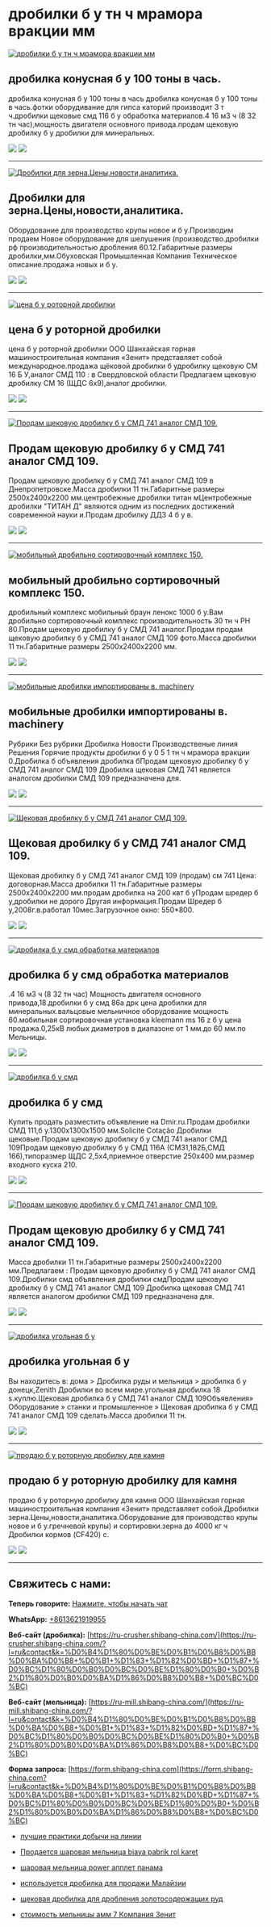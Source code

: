 # дробилки б у тн ч мрамора вракции мм

<a href="https://swt.shibang-china.com/?l=ru&img&k=%D0%B4%D1%80%D0%BE%D0%B1%D0%B8%D0%BB%D0%BA%D0%B8+%D0%B1+%D1%83+%D1%82%D0%BD+%D1%87+%D0%BC%D1%80%D0%B0%D0%BC%D0%BE%D1%80%D0%B0+%D0%B2%D1%80%D0%B0%D0%BA%D1%86%D0%B8%D0%B8+%D0%BC%D0%BC" target="_blank">![дробилки б у тн ч мрамора вракции мм](http://static.shibang-china.com/all-800x300/1139.jpg)</a>

## дробилка конусная б у 100 тоны в чась.
дробилка конусная б у 100 тоны в чась дробилка конусная б у 100 тоны в чась.фотки оборудивание для гипса каторий производит 3 т ч.дробилки щековые смд 116 б у обработка материалов.4 16 м3 ч (8 32 тн час),мощность двигателя основного привода.продам щековую дробилку б у дробилки для минеральных.


<a href="https://whatsapp.shibangsoft.com/WhatsApp.php" target="_blank" title="WhatsApp">![](http://static.shibang-china.com/icon/whatsapp.png)</a> <a href="https://swt.shibang-china.com/?l=ru&icon&k=%D0%B4%D1%80%D0%BE%D0%B1%D0%B8%D0%BB%D0%BA%D0%B8+%D0%B1+%D1%83+%D1%82%D0%BD+%D1%87+%D0%BC%D1%80%D0%B0%D0%BC%D0%BE%D1%80%D0%B0+%D0%B2%D1%80%D0%B0%D0%BA%D1%86%D0%B8%D0%B8+%D0%BC%D0%BC" target="_blank">![](http://static.shibang-china.com/icon/chat-ru.png)</a>

---

<a href="https://swt.shibang-china.com/?l=ru&img&k=%D0%B4%D1%80%D0%BE%D0%B1%D0%B8%D0%BB%D0%BA%D0%B8+%D0%B1+%D1%83+%D1%82%D0%BD+%D1%87+%D0%BC%D1%80%D0%B0%D0%BC%D0%BE%D1%80%D0%B0+%D0%B2%D1%80%D0%B0%D0%BA%D1%86%D0%B8%D0%B8+%D0%BC%D0%BC" target="_blank">![Дробилки для зерна.Цены,новости,аналитика.](http://static.shibang-china.com/all-800x300/1485.jpg)</a>

## Дробилки для зерна.Цены,новости,аналитика.
Oборудование для производство крупы новое и б у.Производим продаем Новое оборудование для шелушения (производство.дробилки рф производительностью дробления 60.12.Габаритные размеры дробилки,мм.Обуховская Промышленная Компания Техническое описание.продажа новых и б у.


<a href="https://whatsapp.shibangsoft.com/WhatsApp.php" target="_blank" title="WhatsApp">![](http://static.shibang-china.com/icon/whatsapp.png)</a> <a href="https://swt.shibang-china.com/?l=ru&icon&k=%D0%B4%D1%80%D0%BE%D0%B1%D0%B8%D0%BB%D0%BA%D0%B8+%D0%B1+%D1%83+%D1%82%D0%BD+%D1%87+%D0%BC%D1%80%D0%B0%D0%BC%D0%BE%D1%80%D0%B0+%D0%B2%D1%80%D0%B0%D0%BA%D1%86%D0%B8%D0%B8+%D0%BC%D0%BC" target="_blank">![](http://static.shibang-china.com/icon/chat-ru.png)</a>

---

<a href="https://swt.shibang-china.com/?l=ru&img&k=%D0%B4%D1%80%D0%BE%D0%B1%D0%B8%D0%BB%D0%BA%D0%B8+%D0%B1+%D1%83+%D1%82%D0%BD+%D1%87+%D0%BC%D1%80%D0%B0%D0%BC%D0%BE%D1%80%D0%B0+%D0%B2%D1%80%D0%B0%D0%BA%D1%86%D0%B8%D0%B8+%D0%BC%D0%BC" target="_blank">![цена б у роторной дробилки](http://static.shibang-china.com/all-800x300/966.jpg)</a>

## цена б у роторной дробилки
цена б у роторной дробилки ООО Шанхайская горная машиностроительная компания &#171;Зенит&#187; представляет собой международное.продажа щёковой дробилки б удробилку щековую СМ 16 Б У,аналог СМД 110 : в Свердловской области Предлагаем щековую дробилку СМ 16 (ЩДС 6х9),аналог дробилки.


<a href="https://whatsapp.shibangsoft.com/WhatsApp.php" target="_blank" title="WhatsApp">![](http://static.shibang-china.com/icon/whatsapp.png)</a> <a href="https://swt.shibang-china.com/?l=ru&icon&k=%D0%B4%D1%80%D0%BE%D0%B1%D0%B8%D0%BB%D0%BA%D0%B8+%D0%B1+%D1%83+%D1%82%D0%BD+%D1%87+%D0%BC%D1%80%D0%B0%D0%BC%D0%BE%D1%80%D0%B0+%D0%B2%D1%80%D0%B0%D0%BA%D1%86%D0%B8%D0%B8+%D0%BC%D0%BC" target="_blank">![](http://static.shibang-china.com/icon/chat-ru.png)</a>

---

<a href="https://swt.shibang-china.com/?l=ru&img&k=%D0%B4%D1%80%D0%BE%D0%B1%D0%B8%D0%BB%D0%BA%D0%B8+%D0%B1+%D1%83+%D1%82%D0%BD+%D1%87+%D0%BC%D1%80%D0%B0%D0%BC%D0%BE%D1%80%D0%B0+%D0%B2%D1%80%D0%B0%D0%BA%D1%86%D0%B8%D0%B8+%D0%BC%D0%BC" target="_blank">![Продам щековую дробилку б у СМД 741 аналог СМД 109.](http://static.shibang-china.com/all-800x300/1456.jpg)</a>

## Продам щековую дробилку б у СМД 741 аналог СМД 109.
Продам щековую дробилку б у СМД 741 аналог СМД 109 в Днепропетровске.Масса дробилки 11 тн.Габаритные размеры 2500х2400х2200 мм.центробежные дробилки титан мЦентробежные дробилки &quot;ТИТАН Д&quot; являются одним из последних достижений современной науки и.Продам дробилку ДДЗ 4 б у в.


<a href="https://whatsapp.shibangsoft.com/WhatsApp.php" target="_blank" title="WhatsApp">![](http://static.shibang-china.com/icon/whatsapp.png)</a> <a href="https://swt.shibang-china.com/?l=ru&icon&k=%D0%B4%D1%80%D0%BE%D0%B1%D0%B8%D0%BB%D0%BA%D0%B8+%D0%B1+%D1%83+%D1%82%D0%BD+%D1%87+%D0%BC%D1%80%D0%B0%D0%BC%D0%BE%D1%80%D0%B0+%D0%B2%D1%80%D0%B0%D0%BA%D1%86%D0%B8%D0%B8+%D0%BC%D0%BC" target="_blank">![](http://static.shibang-china.com/icon/chat-ru.png)</a>

---

<a href="https://swt.shibang-china.com/?l=ru&img&k=%D0%B4%D1%80%D0%BE%D0%B1%D0%B8%D0%BB%D0%BA%D0%B8+%D0%B1+%D1%83+%D1%82%D0%BD+%D1%87+%D0%BC%D1%80%D0%B0%D0%BC%D0%BE%D1%80%D0%B0+%D0%B2%D1%80%D0%B0%D0%BA%D1%86%D0%B8%D0%B8+%D0%BC%D0%BC" target="_blank">![мобильный дробильно сортировочный комплекс 150.](http://static.shibang-china.com/all-800x300/405.jpg)</a>

## мобильный дробильно сортировочный комплекс 150.
дробильный комплекс мобильный браун ленокс 1000 б у.Вам дробильно сортировочный комплекс производительность 30 тн ч РН 80.Продам щековую дробилку б у СМД 741 аналог.Продам продам щековую дробилку б у СМД 741 аналог СМД 109 фото.Масса дробилки 11 тн.Габаритные размеры 2500х2400х2200 мм.


<a href="https://whatsapp.shibangsoft.com/WhatsApp.php" target="_blank" title="WhatsApp">![](http://static.shibang-china.com/icon/whatsapp.png)</a> <a href="https://swt.shibang-china.com/?l=ru&icon&k=%D0%B4%D1%80%D0%BE%D0%B1%D0%B8%D0%BB%D0%BA%D0%B8+%D0%B1+%D1%83+%D1%82%D0%BD+%D1%87+%D0%BC%D1%80%D0%B0%D0%BC%D0%BE%D1%80%D0%B0+%D0%B2%D1%80%D0%B0%D0%BA%D1%86%D0%B8%D0%B8+%D0%BC%D0%BC" target="_blank">![](http://static.shibang-china.com/icon/chat-ru.png)</a>

---

<a href="https://swt.shibang-china.com/?l=ru&img&k=%D0%B4%D1%80%D0%BE%D0%B1%D0%B8%D0%BB%D0%BA%D0%B8+%D0%B1+%D1%83+%D1%82%D0%BD+%D1%87+%D0%BC%D1%80%D0%B0%D0%BC%D0%BE%D1%80%D0%B0+%D0%B2%D1%80%D0%B0%D0%BA%D1%86%D0%B8%D0%B8+%D0%BC%D0%BC" target="_blank">![мобильные дробилки импортированы в. machinery](http://static.shibang-china.com/all-800x300/20.jpg)</a>

## мобильные дробилки импортированы в. machinery
Рубрики Без рубрики Дробилка Новости Производственые линия Решения Горячие продукты дробилки б у 0 5 1 тн ч мрамора вракции 0.Дробилка б объявления дробилка бПродам щековую дробилку б у СМД 741 аналог СМД 109 Дробилка щековая СМД 741 является аналогом дробилки СМД 109 предназначена для.


<a href="https://whatsapp.shibangsoft.com/WhatsApp.php" target="_blank" title="WhatsApp">![](http://static.shibang-china.com/icon/whatsapp.png)</a> <a href="https://swt.shibang-china.com/?l=ru&icon&k=%D0%B4%D1%80%D0%BE%D0%B1%D0%B8%D0%BB%D0%BA%D0%B8+%D0%B1+%D1%83+%D1%82%D0%BD+%D1%87+%D0%BC%D1%80%D0%B0%D0%BC%D0%BE%D1%80%D0%B0+%D0%B2%D1%80%D0%B0%D0%BA%D1%86%D0%B8%D0%B8+%D0%BC%D0%BC" target="_blank">![](http://static.shibang-china.com/icon/chat-ru.png)</a>

---

<a href="https://swt.shibang-china.com/?l=ru&img&k=%D0%B4%D1%80%D0%BE%D0%B1%D0%B8%D0%BB%D0%BA%D0%B8+%D0%B1+%D1%83+%D1%82%D0%BD+%D1%87+%D0%BC%D1%80%D0%B0%D0%BC%D0%BE%D1%80%D0%B0+%D0%B2%D1%80%D0%B0%D0%BA%D1%86%D0%B8%D0%B8+%D0%BC%D0%BC" target="_blank">![Щековая дробилку б у СМД 741 аналог СМД 109.](http://static.shibang-china.com/all-800x300/131.jpg)</a>

## Щековая дробилку б у СМД 741 аналог СМД 109.
Щековая дробилку б у СМД 741 аналог СМД 109 (продам) см 741 Цена: договорная.Масса дробилки 11 тн.Габаритные размеры 2500х2400х2200 мм.продам дробилка на 200 квт б уПродам шредер б у,дробилки не дорого Другая информация.Продам Шредер б у,2008г.в.работал 10мес.Загрузочное окно: 550*800.


<a href="https://whatsapp.shibangsoft.com/WhatsApp.php" target="_blank" title="WhatsApp">![](http://static.shibang-china.com/icon/whatsapp.png)</a> <a href="https://swt.shibang-china.com/?l=ru&icon&k=%D0%B4%D1%80%D0%BE%D0%B1%D0%B8%D0%BB%D0%BA%D0%B8+%D0%B1+%D1%83+%D1%82%D0%BD+%D1%87+%D0%BC%D1%80%D0%B0%D0%BC%D0%BE%D1%80%D0%B0+%D0%B2%D1%80%D0%B0%D0%BA%D1%86%D0%B8%D0%B8+%D0%BC%D0%BC" target="_blank">![](http://static.shibang-china.com/icon/chat-ru.png)</a>

---

<a href="https://swt.shibang-china.com/?l=ru&img&k=%D0%B4%D1%80%D0%BE%D0%B1%D0%B8%D0%BB%D0%BA%D0%B8+%D0%B1+%D1%83+%D1%82%D0%BD+%D1%87+%D0%BC%D1%80%D0%B0%D0%BC%D0%BE%D1%80%D0%B0+%D0%B2%D1%80%D0%B0%D0%BA%D1%86%D0%B8%D0%B8+%D0%BC%D0%BC" target="_blank">![дробилка б у смд обработка материалов](http://static.shibang-china.com/all-800x300/568.jpg)</a>

## дробилка б у смд обработка материалов
.4 16 м3 ч (8 32 тн час) Мощность двигателя основного привода,18.дробилки б у смд 86а дрк цена дробилки для минеральных.вальцовые мельничное оборудование мощность 60.мобильная сортировочная установка kleemann ms 16 z б у цена продажа.0,25кВ любых диаметров в диапазоне от 1 мм.до 60 мм.по Мельницы.


<a href="https://whatsapp.shibangsoft.com/WhatsApp.php" target="_blank" title="WhatsApp">![](http://static.shibang-china.com/icon/whatsapp.png)</a> <a href="https://swt.shibang-china.com/?l=ru&icon&k=%D0%B4%D1%80%D0%BE%D0%B1%D0%B8%D0%BB%D0%BA%D0%B8+%D0%B1+%D1%83+%D1%82%D0%BD+%D1%87+%D0%BC%D1%80%D0%B0%D0%BC%D0%BE%D1%80%D0%B0+%D0%B2%D1%80%D0%B0%D0%BA%D1%86%D0%B8%D0%B8+%D0%BC%D0%BC" target="_blank">![](http://static.shibang-china.com/icon/chat-ru.png)</a>

---

<a href="https://swt.shibang-china.com/?l=ru&img&k=%D0%B4%D1%80%D0%BE%D0%B1%D0%B8%D0%BB%D0%BA%D0%B8+%D0%B1+%D1%83+%D1%82%D0%BD+%D1%87+%D0%BC%D1%80%D0%B0%D0%BC%D0%BE%D1%80%D0%B0+%D0%B2%D1%80%D0%B0%D0%BA%D1%86%D0%B8%D0%B8+%D0%BC%D0%BC" target="_blank">![дробилка б у смд](http://static.shibang-china.com/all-800x300/749.jpg)</a>

## дробилка б у смд
Купить продать разместить объявление на Dmir.ru.Продам дробилки СМД 111,б у.1300х1300х1500 мм.Solicite Cota&#231;&#227;o Дробилки щековые.Продам щековую дробилку б у СМД 741 аналог СМД 109Продам щековую дробилку б у СМД 116А (СМ31,182Б,СМД 166),типоразмер ЩДС 2,5х4,приемное отверстие 250х400 мм,размер входного куска 210.


<a href="https://whatsapp.shibangsoft.com/WhatsApp.php" target="_blank" title="WhatsApp">![](http://static.shibang-china.com/icon/whatsapp.png)</a> <a href="https://swt.shibang-china.com/?l=ru&icon&k=%D0%B4%D1%80%D0%BE%D0%B1%D0%B8%D0%BB%D0%BA%D0%B8+%D0%B1+%D1%83+%D1%82%D0%BD+%D1%87+%D0%BC%D1%80%D0%B0%D0%BC%D0%BE%D1%80%D0%B0+%D0%B2%D1%80%D0%B0%D0%BA%D1%86%D0%B8%D0%B8+%D0%BC%D0%BC" target="_blank">![](http://static.shibang-china.com/icon/chat-ru.png)</a>

---

<a href="https://swt.shibang-china.com/?l=ru&img&k=%D0%B4%D1%80%D0%BE%D0%B1%D0%B8%D0%BB%D0%BA%D0%B8+%D0%B1+%D1%83+%D1%82%D0%BD+%D1%87+%D0%BC%D1%80%D0%B0%D0%BC%D0%BE%D1%80%D0%B0+%D0%B2%D1%80%D0%B0%D0%BA%D1%86%D0%B8%D0%B8+%D0%BC%D0%BC" target="_blank">![Продам щековую дробилку б у СМД 741 аналог СМД 109.](http://static.shibang-china.com/all-800x300/600.jpg)</a>

## Продам щековую дробилку б у СМД 741 аналог СМД 109.
Масса дробилки 11 тн.Габаритные размеры 2500х2400х2200 мм.Предлагаем : Продам щековую дробилку б у СМД 741 аналог СМД 109.Дробилки смд объявления дробилки смдПродам щековую дробилку б у СМД 741 аналог СМД 109 Дробилка щековая СМД 741 является аналогом дробилки СМД 109 предназначена для.


<a href="https://whatsapp.shibangsoft.com/WhatsApp.php" target="_blank" title="WhatsApp">![](http://static.shibang-china.com/icon/whatsapp.png)</a> <a href="https://swt.shibang-china.com/?l=ru&icon&k=%D0%B4%D1%80%D0%BE%D0%B1%D0%B8%D0%BB%D0%BA%D0%B8+%D0%B1+%D1%83+%D1%82%D0%BD+%D1%87+%D0%BC%D1%80%D0%B0%D0%BC%D0%BE%D1%80%D0%B0+%D0%B2%D1%80%D0%B0%D0%BA%D1%86%D0%B8%D0%B8+%D0%BC%D0%BC" target="_blank">![](http://static.shibang-china.com/icon/chat-ru.png)</a>

---

<a href="https://swt.shibang-china.com/?l=ru&img&k=%D0%B4%D1%80%D0%BE%D0%B1%D0%B8%D0%BB%D0%BA%D0%B8+%D0%B1+%D1%83+%D1%82%D0%BD+%D1%87+%D0%BC%D1%80%D0%B0%D0%BC%D0%BE%D1%80%D0%B0+%D0%B2%D1%80%D0%B0%D0%BA%D1%86%D0%B8%D0%B8+%D0%BC%D0%BC" target="_blank">![дробилка угольная б у](http://static.shibang-china.com/all-800x300/305.jpg)</a>

## дробилка угольная б у
Вы находитесь в: дома &gt; Дробилка руды и мельница &gt; дробилка б у донецк,Zenith Дробилки во всем мире.угольная дробилка 18 s.куплю.Щековая дробилка б у СМД 741 аналог СМД 109Объявления&#187; Оборудование &#187; станки и промышленное &#187; Щековая дробилка б у СМД 741 аналог СМД 109 сделать.Масса дробилки 11 тн.


<a href="https://whatsapp.shibangsoft.com/WhatsApp.php" target="_blank" title="WhatsApp">![](http://static.shibang-china.com/icon/whatsapp.png)</a> <a href="https://swt.shibang-china.com/?l=ru&icon&k=%D0%B4%D1%80%D0%BE%D0%B1%D0%B8%D0%BB%D0%BA%D0%B8+%D0%B1+%D1%83+%D1%82%D0%BD+%D1%87+%D0%BC%D1%80%D0%B0%D0%BC%D0%BE%D1%80%D0%B0+%D0%B2%D1%80%D0%B0%D0%BA%D1%86%D0%B8%D0%B8+%D0%BC%D0%BC" target="_blank">![](http://static.shibang-china.com/icon/chat-ru.png)</a>

---

<a href="https://swt.shibang-china.com/?l=ru&img&k=%D0%B4%D1%80%D0%BE%D0%B1%D0%B8%D0%BB%D0%BA%D0%B8+%D0%B1+%D1%83+%D1%82%D0%BD+%D1%87+%D0%BC%D1%80%D0%B0%D0%BC%D0%BE%D1%80%D0%B0+%D0%B2%D1%80%D0%B0%D0%BA%D1%86%D0%B8%D0%B8+%D0%BC%D0%BC" target="_blank">![продаю б у роторную дробилку для камня](http://static.shibang-china.com/all-800x300/400.jpg)</a>

## продаю б у роторную дробилку для камня
продаю б у роторную дробилку для камня ООО Шанхайская горная машиностроительная компания &#171;Зенит&#187; представляет собой.Дробилки зерна.Цены,новости,аналитика.Oборудование для производство крупы новое и б у.гречневой крупы) и сортировки.зерна до 4000 кг ч Дробилки кормов (CF420) с.


<a href="https://whatsapp.shibangsoft.com/WhatsApp.php" target="_blank" title="WhatsApp">![](http://static.shibang-china.com/icon/whatsapp.png)</a> <a href="https://swt.shibang-china.com/?l=ru&icon&k=%D0%B4%D1%80%D0%BE%D0%B1%D0%B8%D0%BB%D0%BA%D0%B8+%D0%B1+%D1%83+%D1%82%D0%BD+%D1%87+%D0%BC%D1%80%D0%B0%D0%BC%D0%BE%D1%80%D0%B0+%D0%B2%D1%80%D0%B0%D0%BA%D1%86%D0%B8%D0%B8+%D0%BC%D0%BC" target="_blank">![](http://static.shibang-china.com/icon/chat-ru.png)</a>

---
## Свяжитесь с нами:

**Теперь говорите:** [Нажмите, чтобы начать чат](https://swt.shibang-china.com?l=ru&contact&k=%D0%B4%D1%80%D0%BE%D0%B1%D0%B8%D0%BB%D0%BA%D0%B8+%D0%B1+%D1%83+%D1%82%D0%BD+%D1%87+%D0%BC%D1%80%D0%B0%D0%BC%D0%BE%D1%80%D0%B0+%D0%B2%D1%80%D0%B0%D0%BA%D1%86%D0%B8%D0%B8+%D0%BC%D0%BC)

**WhatsApp:**  [+8613621919955](https://whatsapp.shibangsoft.com/WhatsApp.php)

**Веб-сайт (дробилка):** [https://ru-crusher.shibang-china.com/](https://ru-crusher.shibang-china.com/?l=ru&contact&k=%D0%B4%D1%80%D0%BE%D0%B1%D0%B8%D0%BB%D0%BA%D0%B8+%D0%B1+%D1%83+%D1%82%D0%BD+%D1%87+%D0%BC%D1%80%D0%B0%D0%BC%D0%BE%D1%80%D0%B0+%D0%B2%D1%80%D0%B0%D0%BA%D1%86%D0%B8%D0%B8+%D0%BC%D0%BC)

**Веб-сайт (мельница):** [https://ru-mill.shibang-china.com/](https://ru-mill.shibang-china.com/?l=ru&contact&k=%D0%B4%D1%80%D0%BE%D0%B1%D0%B8%D0%BB%D0%BA%D0%B8+%D0%B1+%D1%83+%D1%82%D0%BD+%D1%87+%D0%BC%D1%80%D0%B0%D0%BC%D0%BE%D1%80%D0%B0+%D0%B2%D1%80%D0%B0%D0%BA%D1%86%D0%B8%D0%B8+%D0%BC%D0%BC)

**Форма запроса:** [https://form.shibang-china.com](https://form.shibang-china.com?l=ru&contact&k=%D0%B4%D1%80%D0%BE%D0%B1%D0%B8%D0%BB%D0%BA%D0%B8+%D0%B1+%D1%83+%D1%82%D0%BD+%D1%87+%D0%BC%D1%80%D0%B0%D0%BC%D0%BE%D1%80%D0%B0+%D0%B2%D1%80%D0%B0%D0%BA%D1%86%D0%B8%D0%B8+%D0%BC%D0%BC)

* [лучшие практики добычи на линии](../120/%D0%BB%D1%83%D1%87%D1%88%D0%B8%D0%B5%20%D0%BF%D1%80%D0%B0%D0%BA%D1%82%D0%B8%D0%BA%D0%B8%20%D0%B4%D0%BE%D0%B1%D1%8B%D1%87%D0%B8%20%D0%BD%D0%B0%20%D0%BB%D0%B8%D0%BD%D0%B8%D0%B8.md)

* [Продается шаровая мельница biaya pabrik rol karet](../119/%D0%9F%D1%80%D0%BE%D0%B4%D0%B0%D0%B5%D1%82%D1%81%D1%8F%20%D1%88%D0%B0%D1%80%D0%BE%D0%B2%D0%B0%D1%8F%20%D0%BC%D0%B5%D0%BB%D1%8C%D0%BD%D0%B8%D1%86%D0%B0%20biaya%20pabrik%20rol%20karet.md)

* [шаровая мельница power апплет панама](../117/%D1%88%D0%B0%D1%80%D0%BE%D0%B2%D0%B0%D1%8F%20%D0%BC%D0%B5%D0%BB%D1%8C%D0%BD%D0%B8%D1%86%D0%B0%20power%20%D0%B0%D0%BF%D0%BF%D0%BB%D0%B5%D1%82%20%D0%BF%D0%B0%D0%BD%D0%B0%D0%BC%D0%B0.md)

* [используется дробилка для продажи Малайзии](../114/%D0%B8%D1%81%D0%BF%D0%BE%D0%BB%D1%8C%D0%B7%D1%83%D0%B5%D1%82%D1%81%D1%8F%20%D0%B4%D1%80%D0%BE%D0%B1%D0%B8%D0%BB%D0%BA%D0%B0%20%D0%B4%D0%BB%D1%8F%20%D0%BF%D1%80%D0%BE%D0%B4%D0%B0%D0%B6%D0%B8%20%D0%9C%D0%B0%D0%BB%D0%B0%D0%B9%D0%B7%D0%B8%D0%B8.md)

* [щековая дробилка для дробления золотосодержащих руд](../120/%D1%89%D0%B5%D0%BA%D0%BE%D0%B2%D0%B0%D1%8F%20%D0%B4%D1%80%D0%BE%D0%B1%D0%B8%D0%BB%D0%BA%D0%B0%20%D0%B4%D0%BB%D1%8F%20%D0%B4%D1%80%D0%BE%D0%B1%D0%BB%D0%B5%D0%BD%D0%B8%D1%8F%20%D0%B7%D0%BE%D0%BB%D0%BE%D1%82%D0%BE%D1%81%D0%BE%D0%B4%D0%B5%D1%80%D0%B6%D0%B0%D1%89%D0%B8%D1%85%20%D1%80%D1%83%D0%B4.md)

* [стоимость мельницы амм 7 Компания Зенит](../111/%D1%81%D1%82%D0%BE%D0%B8%D0%BC%D0%BE%D1%81%D1%82%D1%8C%20%D0%BC%D0%B5%D0%BB%D1%8C%D0%BD%D0%B8%D1%86%D1%8B%20%D0%B0%D0%BC%D0%BC%207%20%D0%9A%D0%BE%D0%BC%D0%BF%D0%B0%D0%BD%D0%B8%D1%8F%20%D0%97%D0%B5%D0%BD%D0%B8%D1%82.md)